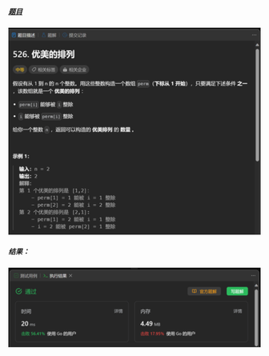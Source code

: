 ##### [题目](https://leetcode.cn/problems/beautiful-arrangement/)
![pic](img.png)
##### 结果：
![pic](result.png)